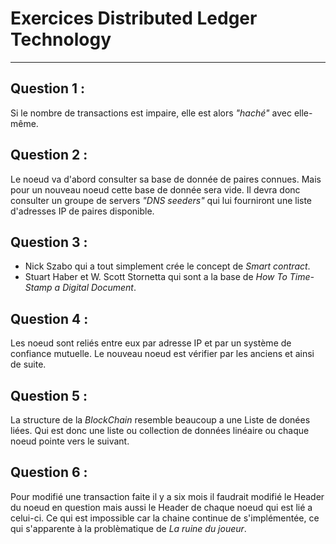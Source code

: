 # Exercices Distributed Ledger Technology

---

## Question 1 :
Si le nombre de transactions est impaire, elle est alors *"haché"* avec elle-même.

## Question 2 :
Le noeud va d'abord consulter sa base de donnée de paires connues. Mais pour un nouveau noeud cette base de donnée sera vide. Il devra donc consulter un groupe de servers *"DNS seeders"* qui lui fourniront une liste d'adresses IP de paires disponible.

## Question 3 : 
- Nick Szabo qui a tout simplement crée le concept de *Smart contract*.
- Stuart Haber et W. Scott Stornetta qui sont a la base de *How To Time-Stamp a Digital Document*.


## Question 4 :
Les noeud sont reliés entre eux par adresse IP et par un système de confiance mutuelle. Le nouveau noeud est vérifier par les anciens et ainsi de suite.

## Question 5 : 
La structure de la *BlockChain* resemble beaucoup a une Liste de donées liées. Qui est donc une liste ou collection de données linéaire ou chaque noeud pointe vers le suivant.

## Question 6 :
Pour modifié une transaction faite il y a six mois il faudrait modifié le Header du noeud en question mais aussi le Header de chaque noeud qui est lié a celui-ci. Ce qui est impossible car la chaine continue de s'implémentée, ce qui s'apparente à la problèmatique de *La ruine du joueur*.
